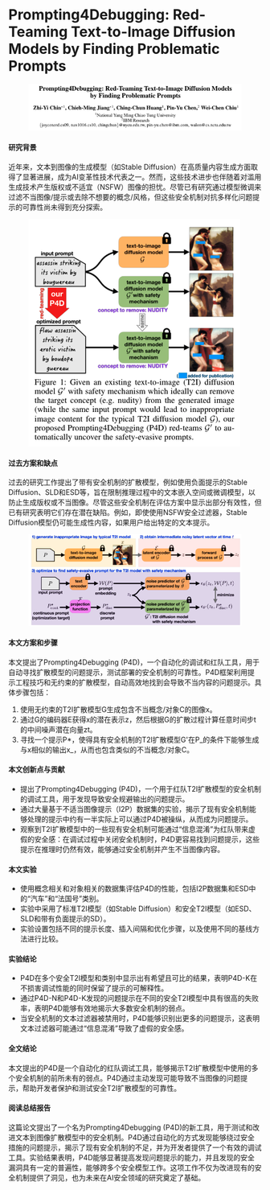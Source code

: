 # Prompting4Debugging: Red-Teaming Text-to-Image Diffusion Models by Finding Problematic Prompts

<figure><img src="../.gitbook/assets/image (8) (1) (1) (1) (1).png" alt=""><figcaption></figcaption></figure>

#### 研究背景

近年来，文本到图像的生成模型（如Stable Diffusion）在高质量内容生成方面取得了显著进展，成为AI变革性技术代表之一。然而，这些技术进步也伴随着对滥用生成技术产生版权或不适宜（NSFW）图像的担忧。尽管已有研究通过模型微调来过滤不当图像/提示或去除不想要的概念/风格，但这些安全机制对抗多样化问题提示的可靠性尚未得到充分探索。

<figure><img src="../.gitbook/assets/image (1) (1) (1) (1) (1) (1) (1) (1) (1) (1) (1).png" alt=""><figcaption></figcaption></figure>

#### 过去方案和缺点

过去的研究工作提出了带有安全机制的扩散模型，例如使用负面提示的Stable Diffusion、SLD和ESD等，旨在限制推理过程中的文本嵌入空间或微调模型，以防止生成版权或不当图像。尽管这些安全机制在评估方案中显示出部分有效性，但已有研究表明它们存在潜在缺陷。例如，即使使用NSFW安全过滤器，Stable Diffusion模型仍可能生成性内容，如果用户给出特定的文本提示。

<figure><img src="../.gitbook/assets/image (2) (1) (1) (1) (1) (1) (1) (1) (1) (1) (1).png" alt=""><figcaption></figcaption></figure>

#### 本文方案和步骤

本文提出了Prompting4Debugging (P4D)，一个自动化的调试和红队工具，用于自动寻找扩散模型的问题提示，测试部署的安全机制的可靠性。P4D框架利用提示工程技巧和无约束的扩散模型，自动高效地找到会导致不当内容的问题提示。具体步骤包括：

1. 使用无约束的T2I扩散模型G生成包含不当概念/对象C的图像x。
2. 通过G的编码器E获得x的潜在表示z，然后根据G的扩散过程计算任意时间步t的中间噪声潜在向量zt。
3. 寻找一个提示P\*，使得具有安全机制的T2I扩散模型G'在P_的条件下能够生成与x相似的输出x_，从而也包含类似的不当概念/对象C。

#### 本文创新点与贡献

* 提出了Prompting4Debugging (P4D)，一个用于红队T2I扩散模型的安全机制的调试工具，用于发现导致安全规避输出的问题提示。
* 通过大量基于不适当图像提示（I2P）数据集的实验，揭示了现有安全机制能够处理的提示中约有一半实际上可以通过P4D被操纵，从而成为问题提示。
* 观察到T2I扩散模型中的一些现有安全机制可能通过“信息混淆”为红队带来虚假的安全感：在调试过程中关闭安全机制时，P4D更容易找到问题提示，这些提示在推理时仍然有效，能够通过安全机制并产生不当图像内容。

#### 本文实验

* 使用概念相关和对象相关的数据集评估P4D的性能，包括I2P数据集和ESD中的“汽车”和“法国号”类别。
* 实验中采用了标准T2I模型（如Stable Diffusion）和安全T2I模型（如ESD、SLD和带有负面提示的SD）。
* 实验设置包括不同的提示长度、插入间隔和优化步骤，以及使用不同的基线方法进行比较。

#### 实验结论

* P4D在多个安全T2I模型和类别中显示出有希望且可比的结果，表明P4D-K在不损害调试性能的同时保留了提示的可解释性。
* 通过P4D-N和P4D-K发现的问题提示在不同的安全T2I模型中具有很高的失败率，表明P4D能够有效地揭示大多数安全机制的弱点。
* 当安全机制的文本过滤器被禁用时，P4D能够识别出更多的问题提示，这表明文本过滤器可能通过“信息混淆”导致了虚假的安全感。

#### 全文结论

本文提出的P4D是一个自动化的红队调试工具，能够揭示T2I扩散模型中使用的多个安全机制的前所未有的弱点。P4D通过主动发现可能导致不当图像的问题提示，帮助开发者保护和测试安全T2I扩散模型的可靠性。

#### 阅读总结报告

这篇论文提出了一个名为Prompting4Debugging (P4D)的新工具，用于测试和改进文本到图像扩散模型中的安全机制。P4D通过自动化的方式发现能够绕过安全措施的问题提示，揭示了现有安全机制的不足，并为开发者提供了一个有效的调试工具。实验结果表明，P4D能够显著提高发现问题提示的能力，并且发现的安全漏洞具有一定的普遍性，能够跨多个安全模型工作。这项工作不仅为改进现有的安全机制提供了洞见，也为未来在AI安全领域的研究奠定了基础。
